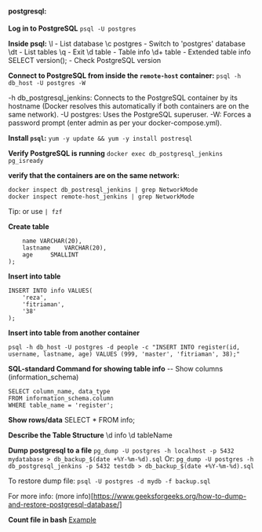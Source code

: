 #### postgresql:
**Log in to PostgreSQL**
`psql -U postgres`

**Inside psql:**
\l - List database
\c postgres - Switch to 'postgres' database
\dt - List tables
\q - Exit
\d table - Table info
\d+ table - Extended table info 
SELECT version(); - Check PostgreSQL version

**Connect to PostgreSQL from inside the `remote-host` container:**
`psql -h db_host -U postgres -W`

-h db_postgresql_jenkins: Connects to the PostgreSQL container by its hostname (Docker resolves this automatically if both containers are on the same network).
-U postgres: Uses the PostgreSQL superuser.
-W: Forces a password prompt (enter admin as per your docker-compose.yml).

**Install `psql`:**
`yum -y update && yum -y install postresql`

**Verify PostgreSQL is running**
`docker exec db_postgresql_jenkins pg_isready`

**verify that the containers are on the same network:**
```
docker inspect db_postresql_jenkins | grep NetworkMode
docker inspect remote-host_jenkins | grep NetworkMode
```
Tip: or use `| fzf`

**Create table**
```CREATE TABLE info (
    name VARCHAR(20),
    lastname    VARCHAR(20),
    age     SMALLINT
);
```

**Insert into table**
```
INSERT INTO info VALUES(
    'reza',
    'fitriaman',
    '38'
);
```

**Insert into table from another container**
```
psql -h db_host -U postgres -d people -c "INSERT INTO register(id, username, lastname, age) VALUES (999, 'master', 'fitriaman', 38);"
```

**SQL-standard Command for showing table info**
-- Show columns (information_schema)
```
SELECT column_name, data_type
FROM information_schema.column
WHERE table_name = 'register';
```

**Show rows/data**
SELECT * FROM info;

**Describe the Table Structure**
\d info
\d tableName

**Dump postgresql to a file**
`pg_dump -U postgres -h localhost -p 5432 mydatabase > db_backup_$(date +%Y-%m-%d).sql`
Or:
`pg_dump -U postgres -h db_postgresql_jenkins -p 5432 testdb > db_backup_$(date +%Y-%m-%d).sql`

To restore dump file:
`psql -U postgres -d mydb -f backup.sql`

For more info:
(more info)[https://www.geeksforgeeks.org/how-to-dump-and-restore-postgresql-database/]

**Count file in bash**
[Example](https://www.baeldung.com/linux/bash-count-lines-in-file)
